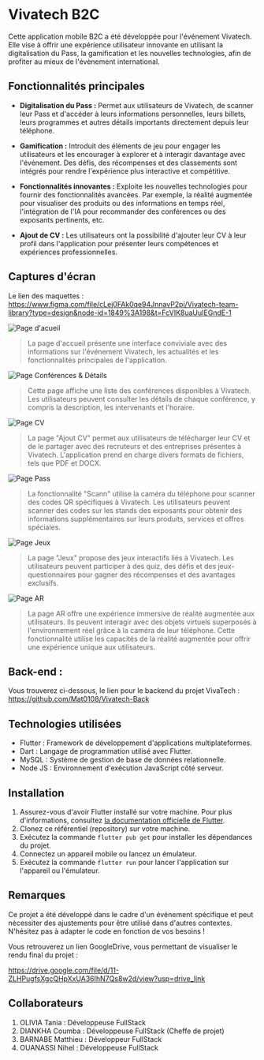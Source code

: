 # Vivatech B2C

Cette application mobile B2C a été développée pour l'événement Vivatech. Elle vise à offrir une expérience utilisateur innovante en utilisant la digitalisation du Pass, la gamification et les nouvelles technologies, afin de profiter au mieux de l'évènement international.

## Fonctionnalités principales

- **Digitalisation du Pass :** Permet aux utilisateurs de Vivatech, de scanner leur Pass et d'accéder à leurs informations personnelles, leurs billets, leurs programmes et autres détails importants directement depuis leur téléphone.

- **Gamification :** Introduit des éléments de jeu pour engager les utilisateurs et les encourager à explorer et à interagir davantage avec l'événement. Des défis, des récompenses et des classements sont intégrés pour rendre l'expérience plus interactive et compétitive.

- **Fonctionnalités innovantes :** Exploite les nouvelles technologies pour fournir des fonctionnalités avancées. Par exemple, la réalité augmentée pour visualiser des produits ou des informations en temps réel, l'intégration de l'IA pour recommander des conférences ou des exposants pertinents, etc.

- **Ajout de CV :** Les utilisateurs ont la possibilité d'ajouter leur CV à leur profil dans l'application pour présenter leurs compétences et expériences professionnelles.

## Captures d'écran
Le lien des maquettes : https://www.figma.com/file/cLej0FAk0qe94JnnavP2pi/Vivatech-team-library?type=design&node-id=1849%3A198&t=FcVIK8uaUuIEGndE-1

![Page d'acueil]()
> La page d'accueil présente une interface conviviale avec des informations sur l'événement Vivatech, les actualités et les fonctionnalités principales de l'application.

![Page Conférences & Détails]()
> Cette page affiche une liste des conférences disponibles à Vivatech. Les utilisateurs peuvent consulter les détails de chaque conférence, y compris la description, les intervenants et l'horaire.

![Page CV]()
> La page "Ajout CV" permet aux utilisateurs de télécharger leur CV et de le partager avec des recruteurs et des entreprises présentes à Vivatech. L'application prend en charge divers formats de fichiers, tels que PDF et DOCX.

![Page Pass]()
> La fonctionnalité "Scann" utilise la caméra du téléphone pour scanner des codes QR spécifiques à Vivatech. Les utilisateurs peuvent scanner des codes sur les stands des exposants pour obtenir des informations supplémentaires sur leurs produits, services et offres spéciales.

![Page Jeux]()
> La page "Jeux" propose des jeux interactifs liés à Vivatech. Les utilisateurs peuvent participer à des quiz, des défis et des jeux-questionnaires pour gagner des récompenses et des avantages exclusifs.

![Page AR]()
> La page AR offre une expérience immersive de réalité augmentée aux utilisateurs. Ils peuvent interagir avec des objets virtuels superposés à l'environnement réel grâce à la caméra de leur téléphone. Cette fonctionnalité utilise les capacités de la réalité augmentée pour offrir une expérience unique aux utilisateurs.

## Back-end : 

Vous trouverez ci-dessous, le lien pour le backend du projet VivaTech : 
https://github.com/Mat0108/Vivatech-Back

## Technologies utilisées

- Flutter : Framework de développement d'applications multiplateformes.
- Dart : Langage de programmation utilisé avec Flutter.
- MySQL : Système de gestion de base de données relationnelle.
- Node JS : Environnement d'exécution JavaScript côté serveur.

## Installation

1. Assurez-vous d'avoir Flutter installé sur votre machine. Pour plus d'informations, consultez [la documentation officielle de Flutter](https://flutter.dev/docs/get-started/install).
2. Clonez ce référentiel (repository) sur votre machine.
3. Exécutez la commande `flutter pub get` pour installer les dépendances du projet.
4. Connectez un appareil mobile ou lancez un émulateur.
5. Exécutez la commande `flutter run` pour lancer l'application sur l'appareil ou l'émulateur.

## Remarques

Ce projet a été développé dans le cadre d'un événement spécifique et peut nécessiter des ajustements pour être utilisé dans d'autres contextes. N'hésitez pas à adapter le code en fonction de vos besoins ! 

Vous retrouverez un lien GoogleDrive, vous permettant de visualiser le rendu final du projet : 

https://drive.google.com/file/d/11-ZLHPugfsXgcQHpXxUA36IhN7Qs8w2d/view?usp=drive_link


## Collaborateurs

1. OLIVIA Tania : Développeuse FullStack
2. DIANKHA Coumba : Développeuse FullStack (Cheffe de projet)
3. BARNABE Matthieu : Développeur FullStack
4. OUANASSI Nihel : Développeuse FullStack
